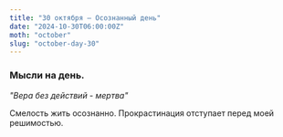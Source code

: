 ```yaml
---
title: "30 октября – Осознанный день"
date: "2024-10-30T06:00:00Z"
moth: "october"
slug: "october-day-30"
---
```


### Мысли на день. 
_"Вера без действий - мертва"_

Смелость жить осознанно. Прокрастинация отступает перед моей решимостью.

